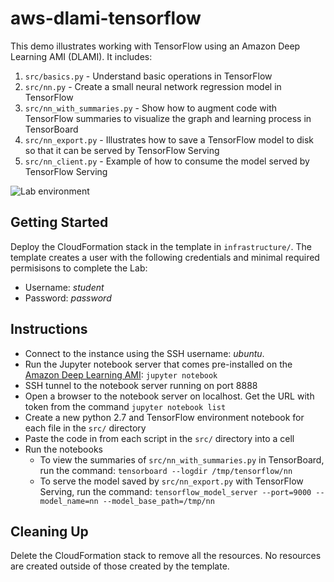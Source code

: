 # aws-dlami-tensorflow

This demo illustrates working with TensorFlow using an Amazon Deep Learning AMI (DLAMI). It includes:

1. `src/basics.py` - Understand basic operations in TensorFlow
1. `src/nn.py` - Create a small neural network regression model in TensorFlow
1. `src/nn_with_summaries.py` - Show how to augment code with TensorFlow summaries to visualize the graph and learning process in TensorBoard
1. `src/nn_export.py` - Illustrates how to save a TensorFlow model to disk so that it can be served by TensorFlow Serving
1. `src/nn_client.py` - Example of how to consume the model served by TensorFlow Serving

![Lab environment](https://user-images.githubusercontent.com/3911650/36124280-b53215ca-100c-11e8-86b5-7cdac414b7e9.png)

## Getting Started

Deploy the CloudFormation stack in the template in `infrastructure/`. The template creates a user with the following credentials and minimal required permisisons to complete the Lab:

- Username: _student_
- Password: _password_

## Instructions

- Connect to the instance using the SSH username: _ubuntu_. 
- Run the Jupyter notebook server that comes pre-installed on the [Amazon Deep Learning AMI](https://aws.amazon.com/marketplace/pp/B01M0AXXQB): `jupyter notebook` 
- SSH tunnel to the notebook server running on port 8888
- Open a browser to the notebook server on localhost. Get the URL with token from the command `jupyter notebook list`
- Create a new python 2.7 and TensorFlow environment notebook for each file in the `src/` directory
- Paste the code in from each script in the `src/` directory into a cell
- Run the notebooks
  - To view the summaries of `src/nn_with_summaries.py` in TensorBoard, run the command: `tensorboard --logdir /tmp/tensorflow/nn`
  - To serve the model saved by `src/nn_export.py` with TensorFlow Serving, run the command: `tensorflow_model_server --port=9000 --model_name=nn --model_base_path=/tmp/nn`

## Cleaning Up

Delete the CloudFormation stack to remove all the resources. No resources are created outside of those created by the template.
